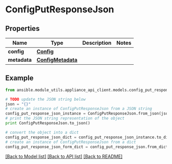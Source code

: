 # ConfigPutResponseJson


## Properties
Name | Type | Description | Notes
------------ | ------------- | ------------- | -------------
**config** | [**Config**](Config.md) |  | 
**metadata** | [**ConfigMetadata**](ConfigMetadata.md) |  | 

## Example

```python
from ansible.module_utils.appliance_api_client.models.config_put_response_json import ConfigPutResponseJson

# TODO update the JSON string below
json = "{}"
# create an instance of ConfigPutResponseJson from a JSON string
config_put_response_json_instance = ConfigPutResponseJson.from_json(json)
# print the JSON string representation of the object
print ConfigPutResponseJson.to_json()

# convert the object into a dict
config_put_response_json_dict = config_put_response_json_instance.to_dict()
# create an instance of ConfigPutResponseJson from a dict
config_put_response_json_form_dict = config_put_response_json.from_dict(config_put_response_json_dict)
```
[[Back to Model list]](../README.md#documentation-for-models) [[Back to API list]](../README.md#documentation-for-api-endpoints) [[Back to README]](../README.md)


